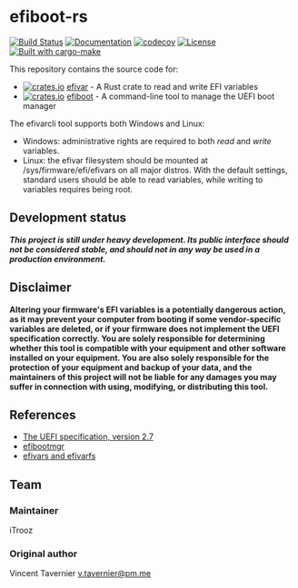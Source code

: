 # efiboot-rs

[![Build Status](https://github.com/iTrooz/efiboot-rs/actions/workflows/build.yml/badge.svg)](https://github.com/iTrooz/efiboot-rs/actions/workflows/build.yml)
[![Documentation](https://img.shields.io/badge/docs-main-blue.svg)](https://docs.rs/efivar/)
[![codecov](https://codecov.io/gh/iTrooz/efiboot-rs/branch/main/graph/badge.svg)](https://codecov.io/gh/iTrooz/efiboot-rs)
[![License](https://img.shields.io/badge/license-MIT-blue.svg)](LICENSE)
[![Built with cargo-make](https://sagiegurari.github.io/cargo-make/assets/badges/cargo-make.svg)](https://sagiegurari.github.io/cargo-make)

This repository contains the source code for:

* [![crates.io](https://img.shields.io/crates/v/efivar.svg)](https://crates.io/crates/efivar) [efivar](efivar) - A Rust crate to read and write EFI variables
* [![crates.io](https://img.shields.io/crates/v/efiboot.svg)](https://crates.io/crates/efiboot) [efiboot](efiboot) - A command-line tool to manage the UEFI boot manager

The efivarcli tool supports both Windows and Linux:

* Windows: administrative rights are required to both *read* and *write* variables.
* Linux: the efivar filesystem should be mounted at /sys/firmware/efi/efivars on all major
  distros. With the default settings, standard users should be able to read
  variables, while writing to variables requires being root.

## Development status

***This project is still under heavy development. Its public interface should
not be considered stable, and should not in any way be used in a production
environment.***

## Disclaimer

**Altering your firmware's EFI variables is a potentially dangerous action, as
it may prevent your computer from booting if some vendor-specific variables are
deleted, or if your firmware does not implement the UEFI specification
correctly. You are solely responsible for determining whether this tool is
compatible with your equipment and other software installed on your equipment.
You are also solely responsible for the protection of your equipment and backup
of your data, and the maintainers of this project will not be liable for any
damages you may suffer in connection with using, modifying, or distributing this
tool.**

## References

- [The UEFI specification, version 2.7](http://www.uefi.org/sites/default/files/resources/UEFI_Spec_2_7.pdf)
- [efibootmgr](https://github.com/rhboot/efibootmgr)
- [efivars and efivarfs](https://blog.fpmurphy.com/2012/12/efivars-and-efivarfs.html)

## Team

### Maintainer
iTrooz

### Original author

Vincent Tavernier <v.tavernier@pm.me>
